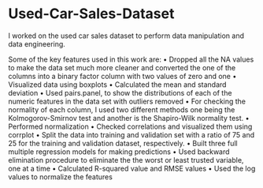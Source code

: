 # Used-Car-Sales-Dataset
I worked on the used car sales dataset to perform data manipulation and data engineering.

Some of the key features used in this work are: 
• Dropped all the NA values to make the data set much more cleaner and converted the one of the columns into a binary factor column with two values of zero and one
• Visualized data using boxplots
• Calculated the mean and standard deviation
• Used pairs.panel, to show the distributions of each of the numeric features in the data set with outliers removed 
• For checking the normality of each column, I used two different methods one being the Kolmogorov-Smirnov test and another is the Shapiro-Wilk normality test.
• Performed normalization
• Checked correlations and visualized them using corrplot
• Split the data into training and validation set with a ratio of 75 and 25 for the training and validation dataset, respectively.
• Built three full multiple regression models for making predictions
• Used backward elimination procedure to eliminate the the worst or least trusted variable, one at a time
• Calculated R-squared value and RMSE values
• Used the log values to normalize the features
